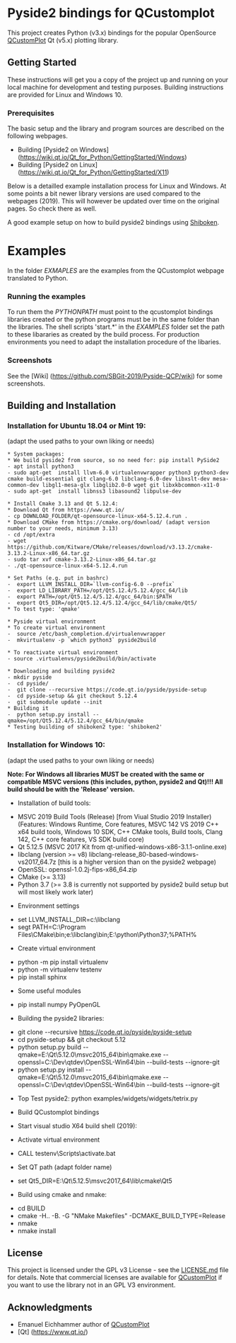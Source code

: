# Pyside2 bindings for QCustomplot

This project creates Python (v3.x) bindings for the popular OpenSource [QCustomPlot](https://www.qcustomplot.com/) Qt (v5.x) plotting library.

## Getting Started

These instructions will get you a copy of the project up and running on your local machine for development and testing purposes.
Building instructions are provided for Linux and Windows 10.

### Prerequisites

The basic setup and the library and program sources are described on the following webpages. 
* Building [Pyside2 on Windows] (https://wiki.qt.io/Qt_for_Python/GettingStarted/Windows)
* Building [Pyside2 on Linux] (https://wiki.qt.io/Qt_for_Python/GettingStarted/X11)

Below is a detailled example installation process for Linux and Windows. At some points a bit newer library versions are used compared to the webpages (2019).
This will however be updated over time on the original pages. So check there as well.

A good example setup on how to build pyside2 bindings using [Shiboken](https://blog.basyskom.com/2019/using-shiboken2-to-create-python-bindings-for-a-qt-library/).

# Examples
In the folder *EXMAPLES* are the examples from the QCustomplot webpage translated to Python. 

### Running the examples
To run them the *PYTHONPATH* must point to the qcustomplot bindings libraries created or the python programs must be in the
same folder than the libraries. The shell scripts 'start.*' in the *EXAMPLES* folder set the path to these libararies
as created by the build process. For production environments you need to adapt the installation procedure of the libaries.

### Screenshots
See the [Wiki] (https://github.com/SBGit-2019/Pyside-QCP/wiki) for some screenshots.

## Building and Installation
### Installation for Ubuntu 18.04 or Mint 19:
(adapt the used paths to your own liking or needs)

    * System packages:
    * We build pyside2 from source, so no need for: pip install PySide2
    - apt install python3
    - sudo apt-get  install llvm-6.0 virtualenvwrapper python3 python3-dev cmake build-essential git clang-6.0 libclang-6.0-dev libxslt-dev mesa-common-dev libgl1-mesa-glx libglib2.0-0 wget git libxkbcommon-x11-0 
    - sudo apt-get  install libnss3 libasound2 libpulse-dev
     
    * Install Cmake 3.13 and Qt 5.12.4:
    * Download Qt from https://www.qt.io/
    - cp DOWNLOAD_FOLDER/qt-opensource-linux-x64-5.12.4.run .
    * Download CMake from https://cmake.org/download/ (adapt version number to your needs, minimum 3.13)
    - cd /opt/extra
    - wget https://github.com/Kitware/CMake/releases/download/v3.13.2/cmake-3.13.2-Linux-x86_64.tar.gz
    - sudo tar xvf cmake-3.13.2-Linux-x86_64.tar.gz
    - ./qt-opensource-linux-x64-5.12.4.run

    * Set Paths (e.g. put in bashrc)
    -  export LLVM_INSTALL_DIR=`llvm-config-6.0 --prefix`
    -  export LD_LIBRARY_PATH=/opt/Qt5.12.4/5.12.4/gcc_64/lib
    -  export PATH=/opt/Qt5.12.4/5.12.4/gcc_64/bin:$PATH
    -  export Qt5_DIR=/opt/Qt5.12.4/5.12.4/gcc_64/lib/cmake/Qt5/
    * To test type: 'qmake'

    * Pyside virtual environment
    * To create virtual environment
    -  source /etc/bash_completion.d/virtualenvwrapper
    -  mkvirtualenv -p `which python3` pyside2build
    
    * To reactivate virtual environment
    - source .virtualenvs/pyside2build/bin/activate
    
    * Downloading and building pyside2
    - mkdir pyside
    -  cd pyside/
    -  git clone --recursive https://code.qt.io/pyside/pyside-setup
    -  cd pyside-setup && git checkout 5.12.4
    -  git submodule update --init
    * Building it
    -  python setup.py install --qmake=/opt/Qt5.12.4/5.12.4/gcc_64/bin/qmake 
    * Testing building of shiboken2 type: 'shiboken2'


### Installation for Windows 10:
(adapt the used paths to your own liking or needs)

**Note: For Windows all libraries MUST be created with the same or compatible MSVC versions (this includes, python, pyside2 and Qt)!!!
All build should be with the 'Release' version.**

* Installation of build tools:
- MSVC 2019 Build Tools (Release) [from Viual Studio 2019 Installer)
  (Features: Windows Runtime, Core features, MSVC 142 VS 2019 C++ x64 build tools, Windows 10 SDK, C++ CMake tools, Build tools, Clang 142, C++ core features, VS SDK build core)
- Qt 5.12.5 (MSVC 2017 Kit from qt-unified-windows-x86-3.1.1-online.exe)
- libclang (version >= v8) libclang-release_80-based-windows-vs2017_64.7z [this is a higher version than on the pyside2 webpage)
- OpenSSL: openssl-1.0.2j-fips-x86_64.zip
- CMake  (>= 3.13) 
- Python 3.7 (>= 3.8 is currently not supported by pyside2 build setup but will most likely work later)

* Environment settings
- set LLVM_INSTALL_DIR=c:\libclang
- segt PATH=C:\Program Files\CMake\bin;e:\libclang\bin;E:\python\Python37;%PATH%

* Create virtual environment
- python -m pip install virtualenv    
- python -m virtualenv testenv 
- pip install sphinx
* Some useful modules
- pip install  numpy PyOpenGL

* Building the pyside2 libraries:
- git clone --recursive https://code.qt.io/pyside/pyside-setup
- cd pyside-setup && git checkout 5.12
- python setup.py build --qmake=E:\Qt\5.12.0\msvc2015_64\bin\qmake.exe --openssl=C:\Dev\qtdev\OpenSSL-Win64\bin  --build-tests --ignore-git
- python setup.py install --qmake=E:\Qt\5.12.0\msvc2015_64\bin\qmake.exe  --openssl=C:\Dev\qtdev\OpenSSL-Win64\bin --build-tests --ignore-git
* Top Test pyside2: python examples/widgets/widgets/tetrix.py

* Build QCustomplot bindings
- Start visual studio X64 build shell (2019):
* Activate virtual environment
- CALL testenv\Scripts\activate.bat 
* Set QT path (adapt folder name)
- set Qt5_DIR=E:\Qt\5.12.5\msvc2017_64\lib\cmake\Qt5

* Build using cmake and nmake:
- cd BUILD
- cmake -H.. -B. -G "NMake Makefiles" -DCMAKE_BUILD_TYPE=Release
- nmake
- nmake install


## License

This project is licensed under the GPL v3 License - see the [LICENSE.md](LICENSE.md) file for details.
Note that commercial licenses are available for [QCustomPlot](https://www.qcustomplot.com/) if you want to use the library
not in an GPL V3 environment.

## Acknowledgments

* Emanuel Eichhammer author of [QCustomPlot](https://www.qcustomplot.com/)
* [Qt] (https://www.qt.io/)

